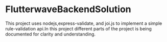 # FlutterwaveBackendSolution
This project uses nodejs,express-validate, and joi.js to implement a simple rule-validation api.In this project different parts of the project is being documented for clarity and understanding. 
